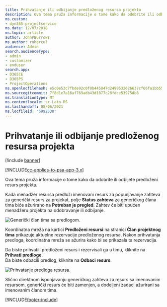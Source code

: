 ```yaml
---
title: Prihvatanje ili odbijanje predloženog resursa projekta
description: Ova tema pruža informacije o tome kako da odobrite ili odbijete predloženi resurs projekta.
ms.custom:
- dyn365-projectservice
ms.date: 12/07/2018
ms.topic: article
author: JohnPBurrows
ms.author: ruhercul
audience: Admin
search.audienceType:
- admin
- customizer
- enduser
search.app:
- D365CE
- D365PS
- ProjectOperations
ms.openlocfilehash: e5c0e53c7fbde92c0f0b445847d2499532626637cf66fa1bb556eccc1e6079ee
ms.sourcegitcommit: 7f8d1e7a16af769adb43d1877c28fdce53975db8
ms.translationtype: MT
ms.contentlocale: sr-Latn-RS
ms.lasthandoff: 08/06/2021
ms.locfileid: "6992538"
---
```

# <a name="accept-or-reject-a-proposed-project-resource"></a>Prihvatanje ili odbijanje predloženog resursa projekta

[!include [banner](../includes/psa-now-project-operations.md)]

[!INCLUDE[cc-applies-to-psa-app-3.x](../includes/cc-applies-to-psa-app-3x.md)]

Ova tema pruža informacije o tome kako da odobrite ili odbijete predloženi resurs projekta.

Kada menadžer resursa predloži imenovani resurs za popunjavanje zahteva za generički resurs za projekat, polje **Status zahteva** za generičkog člana tima biće ažurirano na **Potreban je pregled**. Zahtev će biti upućen menadžeru projekta na odobravanje ili odbijanje.

![Generički član tima sa predlogom.](media/RM-how-to-19.png)

Koordinatna mreža na kartici **Predloženi resursi** na stranici **Član projektnog tima** prikazuje aktuelne rezervacije predloženog resursa. Nakon prihvatanja predloga, koordinatna mreža se ažurira kako bi se prikazala ta rezervacija. 

Da biste prihvatili predloženi resurs i rezervisali ga u timu, kliknite na **Prihvati predloge**.  
Da biste odbacili predlog, kliknite na **Odbaci resurs**.

![Prihvatanje predloga resursa.](media/RM-how-to-20.png) 

Slično direktnom ispunjavanju generičkog zahteva za resurs sa imenovanim resursom, generički resurs će biti zamenjen, a dodeljeni zadaci ažurirani sa imenovanim članom tima.


[!INCLUDE[footer-include](../includes/footer-banner.md)]